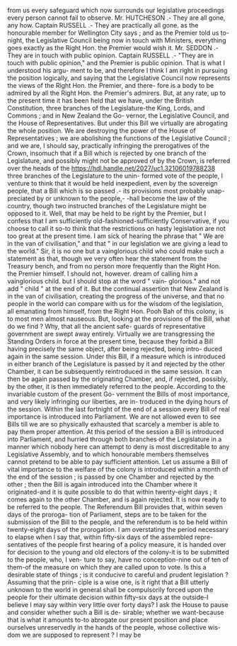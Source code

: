 from us every safeguard which now surrounds our legislative proceedings every person cannot fail to observe. Mr. HUTCHESON .- They are all gone, any how. Captain RUSSELL .- They are practically all gone. as the honourable member for Wellington City says ; and as the Premier told us to-night, the Legislative Council being now in touch with Ministers, everything goes exactly as the Right Hon. the Premier would wish it. Mr. SEDDON .- They are in touch with public opinion. Captain RUSSELL .- "They are in touch with public opinion," and the Premier is public opinion. That is what I understood his argu- ment to be, and therefore I think I am right in pursuing the position logically, and saying that the Legislative Council now represents the views of the Right Hon. the Premier, and there- fore is a body to be admired by all the Right Hon. the Premier's admirers. But, at any rate, up to the present time it has been held that we have, under the British Constitution, three branches of the Legislature-the King, Lords, and Commons ; and in New Zealand the Go- vernor, the Legislative Council, and the House of Representatives. But under this Bill we virtually are abrogating the whole position. We are destroying the power of the House of Representatives ; we are abolishing the functions of the Legislative Council ; and we are, I should say, practically infringing the prerogatives of the Crown, insomuch that if a Bill which is rejected by one branch of the Legislature, and possibly might not be approved of by the Crown, is referred over the heads of the https://hdl.handle.net/2027/uc1.32106019788238 three branches of the Legislature to the unin- formed vote of the people, I venture to think that it would be held inexpedient, even by the sovereign people, that a Bill which is so passed .- its provisions most probably unap- preciated by or unknown to the people,- -hall become the law of the country, though two instructed branches of the Legislature might be opposed to it. Well, that may be held to be right by the Premier, but I confess that I am sufficiently old-fashioned-sufficiently Conservative, if you choose to call it so-to think that the restrictions on hasty legislation are not too great at the present time. I am sick of hearing the phrase that " We are in the van of civilisation," and that " in our legislation we are giving a lead to the world." Sir, it is no one but a vainglorious child who could make such a statement as that, though we very often hear the statement from the Treasury bench, and from no person more frequently than the Right Hon. the Premier himself. I should not, however. dream of calling him a vainglorious child. but I should stop at the word " vain- glorious." and not add " child " at the end of it. But the continual assertion that New Zealand is in the van of civilisation, creating the progress of the universe, and that no people in the world can compare with us for the wisdom of the legislation, all emanating from himself, from the Right Hon. Pooh Bah of this colony, is to most men almost nauseous. But, looking at the provisions of the Bill, what do we find ? Why, that all the ancient safe- guards of representative government are swept away entirely. Virtually we are transgressing the Standing Orders in force at the present time, because they forbid a Bill having precisely the same object, after being rejected, being intro- duced again in the same session. Under this Bill, if a measure which is introduced in either branch of the Legislature is passed by it and rejected by the other Chamber, it can be subsequently reintroduced in the same session. It can then be again passed by the originating Chamber, and, if rejected, possibly, by the other, it is then immediately referred to the people. According to the invariable custom of the present Go- vernment the Bills of most importance, and very likely infringing our liberties, are in- troduced in the dying hours of the session. Within the last fortnight of the end of a session every Bill of real importance is introduced into Parliament. We are not allowed even to see Bills till we are so physically exhausted that scarcely a member is able to pay them proper attention. At this period of the session a Bill is introduced into Parliament, and hurried through both branches of the Legislature in a manner which nobody here can attempt to deny is most discreditable to any Legislative Assembly, and to which honourable members themselves cannot pretend to be able to pay sufficient attention. Let us assume a Bill of vital importance to the welfare of the colony is introduced within a month of the end of the session ; is passed by one Chamber and rejected by the other ; then the Bill is again introduced into the Chamber where it originated-and it is quite possible to do that within twenty-eight days ; it comes again to the other Chamber, and is again rejected. It is now ready to be referred to the people. The Referendum Bill provides that, within seven days of the proroga- tion of Parliament, steps are to be taken for the submission of the Bill to the people, and the referendum is to be held within twenty-eight days of the prorogation. I am overstating the period necessary to elapse when I say that, within fifty-six days of the assembled repre- sentatives of the people first hearing of a policy measure, it is handed over for decision to the young and old electors of the colony-it is to be submitted to the people, who, I ven- ture to say, have no conception-nine out of ten of them-of the measure on which they are called upon to vote. Is this a desirable state of things ; is it conducive to careful and prudent legislation ? Assuming that the prin- ciple is a wise one, is it right that a Bill utterly unknown to the world in general shall be compulsorily forced upon the people for their ultimate decision within fifty-six days at the outside-I believe I may say within very little over forty days? I ask the House to pause and consider whether such a Bill is de- sirable; whether we want-because that is what it amounts to-to abrogate our present position and place ourselves unreservedly in the hands of the people, whose collective wis- dom we are supposed to represent ? I may be 
